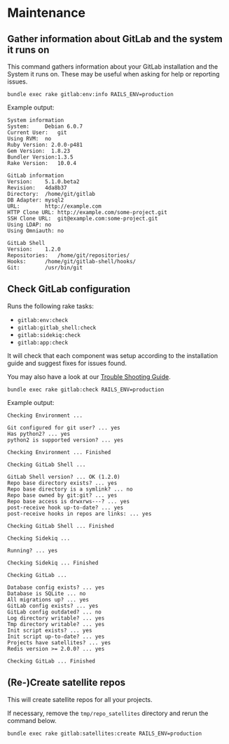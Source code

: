 # Maintenance

## Gather information about GitLab and the system it runs on

This command gathers information about your GitLab installation and the System it runs on. These may be useful when asking for help or reporting issues.

```
bundle exec rake gitlab:env:info RAILS_ENV=production
```

Example output:

```
System information
System:		Debian 6.0.7
Current User:	git
Using RVM:	no
Ruby Version: 2.0.0-p481
Gem Version:  1.8.23
Bundler Version:1.3.5
Rake Version:	10.0.4

GitLab information
Version:	5.1.0.beta2
Revision:	4da8b37
Directory:	/home/git/gitlab
DB Adapter:	mysql2
URL:		http://example.com
HTTP Clone URL:	http://example.com/some-project.git
SSH Clone URL:	git@example.com:some-project.git
Using LDAP:	no
Using Omniauth:	no

GitLab Shell
Version:	1.2.0
Repositories:	/home/git/repositories/
Hooks:		/home/git/gitlab-shell/hooks/
Git:		/usr/bin/git
```

## Check GitLab configuration

Runs the following rake tasks:

- `gitlab:env:check`
- `gitlab:gitlab_shell:check`
- `gitlab:sidekiq:check`
- `gitlab:app:check`

It will check that each component was setup according to the installation guide and suggest fixes for issues found.

You may also have a look at our [Trouble Shooting Guide](https://github.com/gitlabhq/gitlab-public-wiki/wiki/Trouble-Shooting-Guide).

```
bundle exec rake gitlab:check RAILS_ENV=production
```

Example output:

```
Checking Environment ...

Git configured for git user? ... yes
Has python2? ... yes
python2 is supported version? ... yes

Checking Environment ... Finished

Checking GitLab Shell ...

GitLab Shell version? ... OK (1.2.0)
Repo base directory exists? ... yes
Repo base directory is a symlink? ... no
Repo base owned by git:git? ... yes
Repo base access is drwxrws---? ... yes
post-receive hook up-to-date? ... yes
post-receive hooks in repos are links: ... yes

Checking GitLab Shell ... Finished

Checking Sidekiq ...

Running? ... yes

Checking Sidekiq ... Finished

Checking GitLab ...

Database config exists? ... yes
Database is SQLite ... no
All migrations up? ... yes
GitLab config exists? ... yes
GitLab config outdated? ... no
Log directory writable? ... yes
Tmp directory writable? ... yes
Init script exists? ... yes
Init script up-to-date? ... yes
Projects have satellites? ... yes
Redis version >= 2.0.0? ... yes

Checking GitLab ... Finished
```

## (Re-)Create satellite repos

This will create satellite repos for all your projects.

If necessary, remove the `tmp/repo_satellites` directory and rerun the command below.

```
bundle exec rake gitlab:satellites:create RAILS_ENV=production
```
